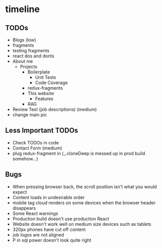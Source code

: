# timeline

## TODOs
 * Blogs (low)
  * fragments
  * testing fragments   
  * react dos and donts
  * About me
    * Projects
        * Boilerplate
          * Unit Tests
          * Code Coverage
        * redux-fragments
        * This website
          * Features
        * RAG
 * Review Text (job descriptions) (medium)
 * change main pic
  
## Less Important TODOs
 * Check TODOs in code
 * Contact Form (medium)
 * plug redux-fragment in (_.cloneDeep is messed up in prod build somehow...)
 
## Bugs
 * When pressing browser back, the scroll position isn't what you would expect
 * Content loads in undesirable order
 * mobile tag cloud renders on some devices when the browser header disappears
 * Some React warnings
 * Production build doesn't use production React
 * Website doesn't work well on medium size devices such as tablets
 * 320px phones have cut off content
 * job logos are not aligned
 * P in sql power doesn't look quite right
 